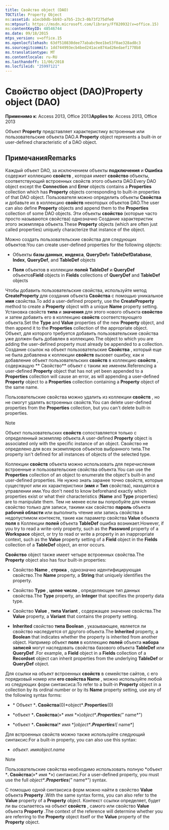 ```yaml
---
title: Свойство object (DAO)
TOCTitle: Property Object
ms:assetid: a1ecb0db-bb93-a7b5-23c3-0b73f275dfe0
ms:mtpsurl: https://msdn.microsoft.com/library/Ff820932(v=office.15)
ms:contentKeyID: 48546744
ms.date: 09/18/2015
mtps_version: v=office.15
ms.openlocfilehash: 63df510830dee77ababc9ee1be53f0ae328ad8c3
ms.sourcegitcommit: 1dd744993ecb4bed241ace874ad26edaef1778b8
ms.translationtype: MT
ms.contentlocale: ru-RU
ms.lasthandoff: 11/06/2018
ms.locfileid: "25997121"
---
```

# <a name="property-object-dao"></a><span data-ttu-id="53297-102">Свойство object (DAO)</span><span class="sxs-lookup"><span data-stu-id="53297-102">Property object (DAO)</span></span>

<span data-ttu-id="53297-103">**Применимо к**: Access 2013, Office 2013</span><span class="sxs-lookup"><span data-stu-id="53297-103">**Applies to**: Access 2013, Office 2013</span></span>

<span data-ttu-id="53297-104">Объект **Property** представляет характеристику встроенные или пользовательские объекта DAO.</span><span class="sxs-lookup"><span data-stu-id="53297-104">A **Property** object represents a built-in or user-defined characteristic of a DAO object.</span></span>

## <a name="remarks"></a><span data-ttu-id="53297-105">Примечания</span><span class="sxs-lookup"><span data-stu-id="53297-105">Remarks</span></span>

<span data-ttu-id="53297-106">Каждый объект DAO, за исключением объекты **подключения** и **Ошибка** содержит коллекцию **свойств** , которая имеет **свойство** объекты, соответствующий встроенных свойств этого объекта DAO.</span><span class="sxs-lookup"><span data-stu-id="53297-106">Every DAO object except the **Connection** and **Error** objects contains a **Properties** collection which has **Property** objects corresponding to built-in properties of that DAO object.</span></span> <span data-ttu-id="53297-107">Пользователя можно определить объекты **Свойства** и добавьте их в коллекцию **свойств** некоторых объектов DAO.</span><span class="sxs-lookup"><span data-stu-id="53297-107">The user can also define **Property** objects and append them to the **Properties** collection of some DAO objects.</span></span> <span data-ttu-id="53297-108">Эти объекты **свойство** (которые часто просто называются свойства) однозначно Создание характеристик этого экземпляра объекта.</span><span class="sxs-lookup"><span data-stu-id="53297-108">These **Property** objects (which are often just called properties) uniquely characterize that instance of the object.</span></span>

<span data-ttu-id="53297-109">Можно создать пользовательские свойства для следующих объектов:</span><span class="sxs-lookup"><span data-stu-id="53297-109">You can create user-defined properties for the following objects:</span></span>

- <span data-ttu-id="53297-110">Объекты **базы данных**, **индекса**, **QueryDef**и **TableDef**</span><span class="sxs-lookup"><span data-stu-id="53297-110">**Database**, **Index**, **QueryDef**, and **TableDef** objects</span></span>

- <span data-ttu-id="53297-111">**Поля** объектов в коллекции **полей** **TableDef** и **QueryDef** объектов</span><span class="sxs-lookup"><span data-stu-id="53297-111">**Field** objects in **Fields** collections of **QueryDef** and **TableDef** objects</span></span>

<span data-ttu-id="53297-112">Чтобы добавить пользовательские свойства, используйте метод **CreateProperty** для создания объекта **Свойства** с помощью уникальное **имя** свойства.</span><span class="sxs-lookup"><span data-stu-id="53297-112">To add a user-defined property, use the **CreateProperty** method to create a **Property** object with a unique **Name** property setting.</span></span> <span data-ttu-id="53297-113">Установка свойств **типа** и **значения** для этого нового объекта **свойство** и затем добавить его в коллекцию **свойств** соответствующего объекта.</span><span class="sxs-lookup"><span data-stu-id="53297-113">Set the **Type** and **Value** properties of the new **Property** object, and then append it to the **Properties** collection of the appropriate object.</span></span> <span data-ttu-id="53297-114">Объект, для которого требуется добавить пользовательские свойства уже должен быть добавлен в коллекцию.</span><span class="sxs-lookup"><span data-stu-id="53297-114">The object to which you are adding the user-defined property must already be appended to a collection.</span></span> <span data-ttu-id="53297-115">Создание ссылок на объект пользовательские **Свойства** , который еще не была добавлена к коллекции **свойств** вызовет ошибку, как и добавление объект пользовательских **свойств** в коллекцию **свойств** , содержащую \*\* Свойство\*\* объект с таким же именем.</span><span class="sxs-lookup"><span data-stu-id="53297-115">Referencing a user-defined **Property** object that has not yet been appended to a **Properties** collection will cause an error, as will appending a user-defined **Property** object to a **Properties** collection containing a **Property** object of the same name.</span></span>

<span data-ttu-id="53297-116">Пользовательские свойства можно удалить из коллекции **свойств** , но не смогут удалять встроенных свойств.</span><span class="sxs-lookup"><span data-stu-id="53297-116">You can delete user-defined properties from the **Properties** collection, but you can't delete built-in properties.</span></span>

> [!NOTE]
> <span data-ttu-id="53297-117">Объект пользовательских **свойств** сопоставляется только с определенный экземпляр объекта.</span><span class="sxs-lookup"><span data-stu-id="53297-117">A user-defined **Property** object is associated only with the specific instance of an object.</span></span> <span data-ttu-id="53297-118">Свойство не определено для всех экземпляров объектов выбранного типа.</span><span class="sxs-lookup"><span data-stu-id="53297-118">The property isn't defined for all instances of objects of the selected type.</span></span>

<span data-ttu-id="53297-119">Коллекции **свойств** объекта можно использовать для перечисления встроенные и пользовательские свойства объекта.</span><span class="sxs-lookup"><span data-stu-id="53297-119">You can use the **Properties** collection of an object to enumerate the object's built-in and user-defined properties.</span></span> <span data-ttu-id="53297-120">Не нужно знать заранее точно свойств, которые существуют или их характеристики (**имя** и **Тип** свойства), находятся в управлении ими.</span><span class="sxs-lookup"><span data-stu-id="53297-120">You don't need to know beforehand exactly which properties exist or what their characteristics (**Name** and **Type** properties) are to manipulate them.</span></span> <span data-ttu-id="53297-121">Тем не менее если вы попробуйте для чтения свойство только для записи, такими как свойство **пароль** объекта **рабочей области** или выполнить чтение или запись свойства в недопустимом контексте, такие как параметр свойства **Value** объекта **поля** в Коллекции **полей** объекта **TableDef** ошибка возникает.</span><span class="sxs-lookup"><span data-stu-id="53297-121">However, if you try to read a write-only property, such as the **Password** property of a **Workspace** object, or try to read or write a property in an inappropriate context, such as the **Value** property setting of a **Field** object in the **Fields** collection of a **TableDef** object, an error occurs.</span></span>

<span data-ttu-id="53297-122">**Свойство** object также имеет четыре встроенных свойства.</span><span class="sxs-lookup"><span data-stu-id="53297-122">The **Property** object also has four built-in properties:</span></span>

- <span data-ttu-id="53297-123">Свойство **Name** , **строка** , однозначно идентифицирующая свойство.</span><span class="sxs-lookup"><span data-stu-id="53297-123">The **Name** property, a **String** that uniquely identifies the property.</span></span>

- <span data-ttu-id="53297-124">Свойство **Type** , **целое число** , определяющее тип данных свойства.</span><span class="sxs-lookup"><span data-stu-id="53297-124">The **Type** property, an **Integer** that specifies the property data type.</span></span>

- <span data-ttu-id="53297-125">Свойство **Value** , **типа Variant** , содержащее значение свойства.</span><span class="sxs-lookup"><span data-stu-id="53297-125">The **Value** property, a **Variant** that contains the property setting.</span></span>

- <span data-ttu-id="53297-126">**Inherited** свойство **типа Boolean** , указывающее, является ли свойство наследуется от другого объекта.</span><span class="sxs-lookup"><span data-stu-id="53297-126">The **Inherited** property, a **Boolean** that indicates whether the property is inherited from another object.</span></span> <span data-ttu-id="53297-127">Например объект **поля** в коллекцию **полей** объекта **набора записей** могут наследовать свойства базового объекта **TableDef** или **QueryDef** .</span><span class="sxs-lookup"><span data-stu-id="53297-127">For example, a **Field** object in a **Fields** collection of a **Recordset** object can inherit properties from the underlying **TableDef** or **QueryDef** object.</span></span>

<span data-ttu-id="53297-128">Для ссылки на объект встроенных **свойств** в семействе сайтов, с его порядковый номер или **его свойства Name** , можно используйте любой из следующих форм синтаксиса:</span><span class="sxs-lookup"><span data-stu-id="53297-128">To refer to a built-in **Property** object in a collection by its ordinal number or by its **Name** property setting, use any of the following syntax forms:</span></span>

- <span data-ttu-id="53297-129">\* Объект \***. Свойства**(0)</span><span class="sxs-lookup"><span data-stu-id="53297-129">\*object\***.Properties**(0)</span></span>

- <span data-ttu-id="53297-130">\*объект \***. Свойства**(»\* имя \*»)</span><span class="sxs-lookup"><span data-stu-id="53297-130">*object\***.Properties**("* name\*")</span></span>

- <span data-ttu-id="53297-131">\*объект \***. Свойства**\!\* имя \*\]</span><span class="sxs-lookup"><span data-stu-id="53297-131">*object\***.Properties**\!\[* name\*\]</span></span>

<span data-ttu-id="53297-132">Для встроенных свойств можно также используйте следующий синтаксис:</span><span class="sxs-lookup"><span data-stu-id="53297-132">For a built-in property, you can also use this syntax:</span></span>

- <span data-ttu-id="53297-133">*объект*. *имя*</span><span class="sxs-lookup"><span data-stu-id="53297-133">*object*.*name*</span></span>

> [!NOTE]
> <span data-ttu-id="53297-134">Пользовательские свойства необходимо использовать полную \*объект \***. Свойства**(»\* имя \*») синтаксис.</span><span class="sxs-lookup"><span data-stu-id="53297-134">For a user-defined property, you must use the full *object\***.Properties**("* name\*") syntax.</span></span>

<span data-ttu-id="53297-135">С помощью одной синтаксиса форм можно найти в свойство **Value** объекта **Property** .</span><span class="sxs-lookup"><span data-stu-id="53297-135">With the same syntax forms, you can also refer to the **Value** property of a **Property** object.</span></span> <span data-ttu-id="53297-136">Контекст ссылки определяет, будет ли вы ссылаетесь на объект **свойств** , самого или свойство **Value** объекта **Property** .</span><span class="sxs-lookup"><span data-stu-id="53297-136">The context of the reference will determine whether you are referring to the **Property** object itself or the **Value** property of the **Property** object.</span></span>

